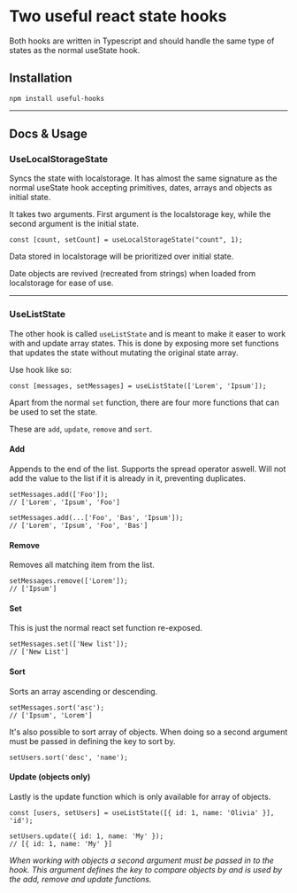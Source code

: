 # Two useful react state hooks

Both hooks are written in Typescript and should handle the same type of states as the normal useState hook.

## Installation

```
npm install useful-hooks
```

---

## Docs & Usage

### UseLocalStorageState

Syncs the state with localstorage. It has almost the same signature as the normal useState hook accepting primitives, dates, arrays and objects as initial state.

It takes two arguments. First argument is the localstorage key, while the second argument is the initial state.

```
const [count, setCount] = useLocalStorageState("count", 1);
```

Data stored in localstorage will be prioritized over initial state.

Date objects are revived (recreated from strings) when loaded from localstorage for ease of use.

---

### UseListState

The other hook is called `useListState` and is meant to make it easer to work with and update array states. This is done by exposing more set functions that updates the state without mutating the original state array.

Use hook like so:

```
const [messages, setMessages] = useListState(['Lorem', 'Ipsum']);
```

Apart from the normal `set` function, there are four more functions that can be used to set the state.

These are `add`, `update`, `remove` and `sort`.

#### **Add**

Appends to the end of the list. Supports the spread operator aswell. Will not add the value to the list if it is already in it, preventing duplicates.

```
setMessages.add(['Foo']);
// ['Lorem', 'Ipsum', 'Foo']

setMessages.add(...['Foo', 'Bas', 'Ipsum']);
// ['Lorem', 'Ipsum', 'Foo', 'Bas']
```

#### **Remove**

Removes all matching item from the list.

```
setMessages.remove(['Lorem']);
// ['Ipsum']
```

#### **Set**

This is just the normal react set function re-exposed.

```
setMessages.set(['New list']);
// ['New List']
```

#### **Sort**

Sorts an array ascending or descending.

```
setMessages.sort('asc');
// ['Ipsum', 'Lorem']
```

It's also possible to sort array of objects. When doing so a second argument must be passed in defining the key to sort by.

```
setUsers.sort('desc', 'name');
```

#### **Update (objects only)**

Lastly is the update function which is only available for array of objects.

```
const [users, setUsers] = useListState([{ id: 1, name: 'Olivia' }], 'id');

setUsers.update({ id: 1, name: 'My' });
// [{ id: 1, name: 'My' }]
```

_When working with objects a second argument must be passed in to the hook. This argument defines the key to compare objects by and is used by the add, remove and update functions._
